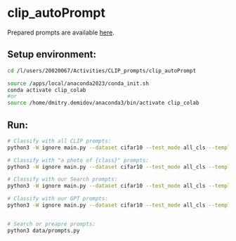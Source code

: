 # clip_autoPrompt

Prepared prompts are available [here](https://mbzuaiac-my.sharepoint.com/:f:/g/personal/dmitry_demidov_mbzuai_ac_ae/EpL23LyTYdBHhSzCO1C1s5ABeoEdPxeKjyuxQhtHiN6aKw?e=Lb2id6).

## Setup environment:
```bash
cd /l/users/20020067/Activities/CLIP_prompts/clip_autoPrompt

source /apps/local/anaconda2023/conda_init.sh
conda activate clip_colab
#or
source /home/dmitry.demidov/anaconda3/bin/activate clip_colab
```

## Run:
```bash
# Classify with all CLIP prompts:
python3 -W ignore main.py --dataset cifar10 --test_mode all_cls --templates_type clip_all --silent

# Classify with "a photo of {class}" prompts:
python3 -W ignore main.py --dataset cifar10 --test_mode all_cls --templates_type clip_photo --silent

# Classify with our Search prompts:
python3 -W ignore main.py --dataset cifar10 --test_mode all_cls --templates_type our --prompts_per_cls 1000 --prompt_words_num 1 --silent

# Classify with our GPT prompts:
python3 -W ignore main.py --dataset cifar10 --test_mode all_cls --templates_type our --prompts_per_cls 1000 --prompt_words_num 1 --silent --gpt_prompts


# Search or preapre prompts:
python3 data/prompts.py
```



